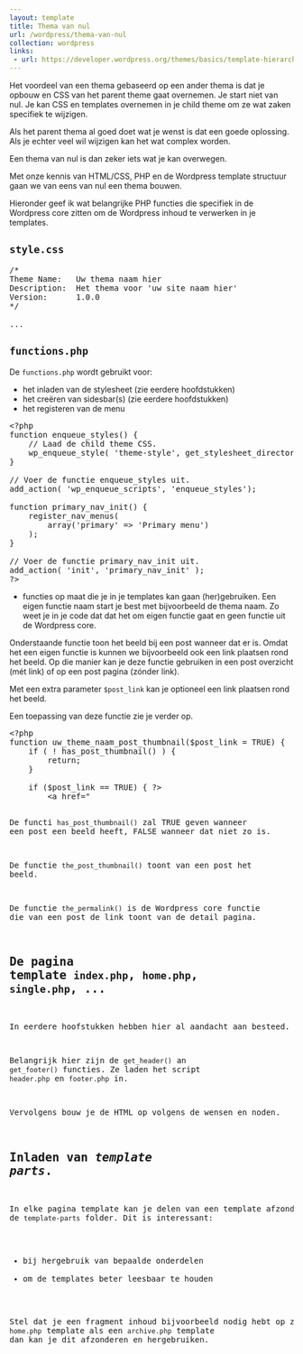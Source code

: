 ```yaml
---
layout: template
title: Thema van nul
url: /wordpress/thema-van-nul
collection: wordpress
links:
 - url: https://developer.wordpress.org/themes/basics/template-hierarchy/
---
```

Het voordeel van een thema gebaseerd op een ander thema is dat je opbouw en CSS van het parent theme gaat overnemen. Je start niet van nul. Je kan CSS en templates overnemen in je child theme om ze wat zaken specifiek te wijzigen.

Als het parent thema al goed doet wat je wenst is dat een goede oplossing. Als je echter veel wil wijzigen kan het wat complex worden.

Een thema van nul is dan zeker iets wat je kan overwegen.

Met onze kennis van HTML/CSS, PHP en de Wordpress template structuur gaan we van eens van nul een thema bouwen.

Hieronder geef ik wat belangrijke PHP functies die specifiek in de Wordpress core zitten om de Wordpress inhoud te verwerken in je templates.

## <code>style.css</code>

<pre>
/*
Theme Name:   Uw thema naam hier
Description:  Het thema voor 'uw site naam hier'
Version:      1.0.0
*/

...
</pre>

## <code>functions.php</code>

De <code>functions.php</code> wordt gebruikt voor:
* het inladen van de stylesheet (zie eerdere hoofdstukken)
* het creëren van sidesbar(s) (zie eerdere hoofdstukken)
* het registeren van de menu

<pre>
&lt;?php
function enqueue_styles() {
    // Laad de child theme CSS.
    wp_enqueue_style( 'theme-style', get_stylesheet_directory_uri() . '/style.css', array(), wp_get_theme()->get( 'Version' ) );
}

// Voer de functie enqueue_styles uit.
add_action( 'wp_enqueue_scripts', 'enqueue_styles');

function primary_nav_init() {
    register_nav_menus(
        array('primary' => 'Primary menu')
    );
}

// Voer de functie primary_nav_init uit.
add_action( 'init', 'primary_nav_init' );
?&gt;
</pre>

* functies op maat die je in je templates kan gaan (her)gebruiken. Een eigen functie naam start je best met bijvoorbeeld de thema naam. Zo weet je in je code dat dat het om eigen functie gaat en geen functie uit de Wordpress core.

Onderstaande functie toon het beeld bij een post wanneer dat er is. Omdat het een eigen functie is kunnen we bijvoorbeeld ook een link plaatsen rond het beeld. Op die manier kan je deze functie gebruiken in een post overzicht (mét link) of op een post pagina (zónder link). 

Met een extra parameter <code>$post_link</code> kan je optioneel een link plaatsen rond het beeld. 

Een toepassing van deze functie zie je verder op.

<pre>
&lt;?php
function uw_theme_naam_post_thumbnail($post_link = TRUE) {
    if ( ! has_post_thumbnail() ) {
        return;
    } 

    if ($post_link == TRUE) { ?&gt;
        &lt;a href="<?php the_permalink(); ?&gt;"&gt;
        &lt;?php the_post_thumbnail(); ?&gt;
        &lt;/a&gt;
    &lt;?php
    } 
    else {
        the_post_thumbnail(); 
    }
}
?&gt;
</pre>

De functi <code>has_post_thumbnail()</code> zal TRUE geven wanneer een post een beeld heeft, FALSE wanneer dat niet zo is.

De functie <code>the_post_thumbnail()</code> toont van een post het beeld.

De functie <code>the_permalink()</code> is de Wordpress core functie die van een post de link toont van de detail pagina.

## De pagina template <code>index.php</code>, <code>home.php</code>, <code>single.php</code>, ...

In eerdere hoofstukken hebben hier al aandacht aan besteed.

Belangrijk hier zijn de <code>get_header()</code> an <code>get_footer()</code> functies. Ze laden het script <code>header.php</code> en <code>footer.php</code> in.

Vervolgens bouw je de HTML op volgens de wensen en noden.

## Inladen van <em>template parts</em>.

In elke pagina template kan je delen van een template afzonden naar de <code>template-parts</code> folder. Dit is interessant:
* bij hergebruik van bepaalde onderdelen
* om de templates beter leesbaar te houden

Stel dat je een fragment inhoud bijvoorbeeld nodig hebt op zowel de <code>home.php</code> template als een <code>archive.php</code> template dan kan je dit afzonderen en hergebruiken.

